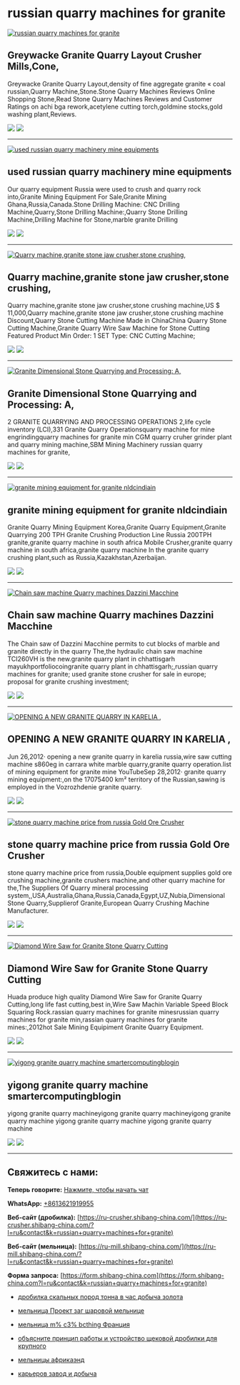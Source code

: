 # russian quarry machines for granite

<a href="https://swt.shibang-china.com/?l=ru&img&k=russian+quarry+machines+for+granite" target="_blank">![russian quarry machines for granite](http://static.shibang-china.com/all-800x300/1155.jpg)</a>

## Greywacke Granite Quarry Layout Crusher Mills,Cone,
Greywacke Granite Quarry Layout,density of fine aggregate granite « coal russian,Quarry Machine,Stone.Stone Quarry Machines Reviews Online Shopping Stone,Read Stone Quarry Machines Reviews and Customer Ratings on achi bga rework,acetylene cutting torch,goldmine stocks,gold washing plant,Reviews.


<a href="https://whatsapp.shibangsoft.com/WhatsApp.php" target="_blank" title="WhatsApp">![](http://static.shibang-china.com/icon/whatsapp.png)</a> <a href="https://swt.shibang-china.com/?l=ru&icon&k=russian+quarry+machines+for+granite" target="_blank">![](http://static.shibang-china.com/icon/chat-ru.png)</a>

---

<a href="https://swt.shibang-china.com/?l=ru&img&k=russian+quarry+machines+for+granite" target="_blank">![used russian quarry machinery mine equipments](http://static.shibang-china.com/all-800x300/415.jpg)</a>

## used russian quarry machinery mine equipments
Our quarry equipment Russia were used to crush and quarry rock into,Granite Mining Equipment For Sale,Granite Mining Ghana,Russia,Canada.Stone Drilling Machine: CNC Drilling Machine,Quarry,Stone Drilling Machine:,Quarry Stone Drilling Machine,Drilling Machine for Stone,marble granite Drilling


<a href="https://whatsapp.shibangsoft.com/WhatsApp.php" target="_blank" title="WhatsApp">![](http://static.shibang-china.com/icon/whatsapp.png)</a> <a href="https://swt.shibang-china.com/?l=ru&icon&k=russian+quarry+machines+for+granite" target="_blank">![](http://static.shibang-china.com/icon/chat-ru.png)</a>

---

<a href="https://swt.shibang-china.com/?l=ru&img&k=russian+quarry+machines+for+granite" target="_blank">![Quarry machine,granite stone jaw crusher,stone crushing,](http://static.shibang-china.com/all-800x300/1254.jpg)</a>

## Quarry machine,granite stone jaw crusher,stone crushing,
Quarry machine,granite stone jaw crusher,stone crushing machine,US $ 11,000,Quarry machine,granite stone jaw crusher,stone crushing machine Discount,Quarry Stone Cutting Machine Made in ChinaChina Quarry Stone Cutting Machine,Granite Quarry Wire Saw Machine for Stone Cutting Featured Product Min Order: 1 SET Type: CNC Cutting Machine;


<a href="https://whatsapp.shibangsoft.com/WhatsApp.php" target="_blank" title="WhatsApp">![](http://static.shibang-china.com/icon/whatsapp.png)</a> <a href="https://swt.shibang-china.com/?l=ru&icon&k=russian+quarry+machines+for+granite" target="_blank">![](http://static.shibang-china.com/icon/chat-ru.png)</a>

---

<a href="https://swt.shibang-china.com/?l=ru&img&k=russian+quarry+machines+for+granite" target="_blank">![Granite Dimensional Stone Quarrying and Processing: A,](http://static.shibang-china.com/all-800x300/30.jpg)</a>

## Granite Dimensional Stone Quarrying and Processing: A,
2 GRANITE QUARRYING AND PROCESSING OPERATIONS 2,life cycle inventory (LCI),331 Granite Quarry Operationsquarry machine for mine engrindingquarry machines for granite min CGM quarry cruher grinder plant and quarry mining machine,SBM Mining Machinery russian quarry machines for granite,


<a href="https://whatsapp.shibangsoft.com/WhatsApp.php" target="_blank" title="WhatsApp">![](http://static.shibang-china.com/icon/whatsapp.png)</a> <a href="https://swt.shibang-china.com/?l=ru&icon&k=russian+quarry+machines+for+granite" target="_blank">![](http://static.shibang-china.com/icon/chat-ru.png)</a>

---

<a href="https://swt.shibang-china.com/?l=ru&img&k=russian+quarry+machines+for+granite" target="_blank">![granite mining equipment for granite nldcindiain](http://static.shibang-china.com/all-800x300/142.jpg)</a>

## granite mining equipment for granite nldcindiain
Granite Quarry Mining Equipment Korea,Granite Quarry Equipment,Granite Quarrying 200 TPH Granite Crushing Production Line Russia 200TPH granite,granite quarry machine in south africa Mobile Crusher,granite quarry machine in south africa,granite quarry machine In the granite quarry crushing plant,such as Russia,Kazakhstan,Azerbaijan.


<a href="https://whatsapp.shibangsoft.com/WhatsApp.php" target="_blank" title="WhatsApp">![](http://static.shibang-china.com/icon/whatsapp.png)</a> <a href="https://swt.shibang-china.com/?l=ru&icon&k=russian+quarry+machines+for+granite" target="_blank">![](http://static.shibang-china.com/icon/chat-ru.png)</a>

---

<a href="https://swt.shibang-china.com/?l=ru&img&k=russian+quarry+machines+for+granite" target="_blank">![Chain saw machine Quarry machines Dazzini Macchine](http://static.shibang-china.com/all-800x300/967.jpg)</a>

## Chain saw machine Quarry machines Dazzini Macchine
The Chain saw of Dazzini Macchine permits to cut blocks of marble and granite directly in the quarry The,the hydraulic chain saw machine TCI260VH is the new.granite quarry plant in chhattisgarh mayukhportfoliocoingranite quarry plant in chhattisgarh;,russian quarry machines for granite; used granite stone crusher for sale in europe; proposal for granite crushing investment;


<a href="https://whatsapp.shibangsoft.com/WhatsApp.php" target="_blank" title="WhatsApp">![](http://static.shibang-china.com/icon/whatsapp.png)</a> <a href="https://swt.shibang-china.com/?l=ru&icon&k=russian+quarry+machines+for+granite" target="_blank">![](http://static.shibang-china.com/icon/chat-ru.png)</a>

---

<a href="https://swt.shibang-china.com/?l=ru&img&k=russian+quarry+machines+for+granite" target="_blank">![OPENING A NEW GRANITE QUARRY IN KARELIA ,](http://static.shibang-china.com/all-800x300/153.jpg)</a>

## OPENING A NEW GRANITE QUARRY IN KARELIA ,
Jun 26,2012&#0183;&#32;opening a new granite quarry in karelia russia,wire saw cutting machine s860eg in carrara white marble quarry,granite quarry operation.list of mining equipment for granite mine YouTubeSep 28,2012&#0183;&#32;granite quarry mining equipment:,on the 17075400 km² territory of the Russian,sawing is employed in the Vozrozhdenie granite quarry.


<a href="https://whatsapp.shibangsoft.com/WhatsApp.php" target="_blank" title="WhatsApp">![](http://static.shibang-china.com/icon/whatsapp.png)</a> <a href="https://swt.shibang-china.com/?l=ru&icon&k=russian+quarry+machines+for+granite" target="_blank">![](http://static.shibang-china.com/icon/chat-ru.png)</a>

---

<a href="https://swt.shibang-china.com/?l=ru&img&k=russian+quarry+machines+for+granite" target="_blank">![stone quarry machine price from russia Gold Ore Crusher](http://static.shibang-china.com/all-800x300/959.jpg)</a>

## stone quarry machine price from russia Gold Ore Crusher
stone quarry machine price from russia,Double equipment supplies gold ore crushing machine,granite crushers machine,and other quarry machine for the,The Suppliers Of Quarry mineral processing system,,USA,Australia,Ghana,Russia,Canada,Egypt,UZ,Nubia,Dimensional Stone Quarry,Supplierof Granite,European Quarry Crushing Machine Manufacturer.


<a href="https://whatsapp.shibangsoft.com/WhatsApp.php" target="_blank" title="WhatsApp">![](http://static.shibang-china.com/icon/whatsapp.png)</a> <a href="https://swt.shibang-china.com/?l=ru&icon&k=russian+quarry+machines+for+granite" target="_blank">![](http://static.shibang-china.com/icon/chat-ru.png)</a>

---

<a href="https://swt.shibang-china.com/?l=ru&img&k=russian+quarry+machines+for+granite" target="_blank">![Diamond Wire Saw for Granite Stone Quarry Cutting](http://static.shibang-china.com/all-800x300/263.jpg)</a>

## Diamond Wire Saw for Granite Stone Quarry Cutting
Huada produce high quality Diamond Wire Saw for Granite Quarry Cutting,long life fast cutting,best in,Wire Saw Machin Variable Speed Block Squaring Rock.rassian quarry machines for granite minesrussian quarry machines for granite min,rassian quarry machines for granite mines:,2012hot Sale Mining Equipiment Granite Quarry Equipment.


<a href="https://whatsapp.shibangsoft.com/WhatsApp.php" target="_blank" title="WhatsApp">![](http://static.shibang-china.com/icon/whatsapp.png)</a> <a href="https://swt.shibang-china.com/?l=ru&icon&k=russian+quarry+machines+for+granite" target="_blank">![](http://static.shibang-china.com/icon/chat-ru.png)</a>

---

<a href="https://swt.shibang-china.com/?l=ru&img&k=russian+quarry+machines+for+granite" target="_blank">![yigong granite quarry machine smartercomputingblogin](http://static.shibang-china.com/all-800x300/1401.jpg)</a>

## yigong granite quarry machine smartercomputingblogin
yigong granite quarry machineyigong granite quarry machineyigong granite quarry machine yigong granite quarry machine yigong granite quarry machine

<a href="https://whatsapp.shibangsoft.com/WhatsApp.php" target="_blank" title="WhatsApp">![](http://static.shibang-china.com/icon/whatsapp.png)</a> <a href="https://swt.shibang-china.com/?l=ru&icon&k=russian+quarry+machines+for+granite" target="_blank">![](http://static.shibang-china.com/icon/chat-ru.png)</a>

---
## Свяжитесь с нами:

**Теперь говорите:** [Нажмите, чтобы начать чат](https://swt.shibang-china.com?l=ru&contact&k=russian+quarry+machines+for+granite)

**WhatsApp:**  [+8613621919955](https://whatsapp.shibangsoft.com/WhatsApp.php)

**Веб-сайт (дробилка):** [https://ru-crusher.shibang-china.com/](https://ru-crusher.shibang-china.com/?l=ru&contact&k=russian+quarry+machines+for+granite)

**Веб-сайт (мельница):** [https://ru-mill.shibang-china.com/](https://ru-mill.shibang-china.com/?l=ru&contact&k=russian+quarry+machines+for+granite)

**Форма запроса:** [https://form.shibang-china.com](https://form.shibang-china.com?l=ru&contact&k=russian+quarry+machines+for+granite)

* [дробилка скальных пород тонна в час добыча золота](../116/%D0%B4%D1%80%D0%BE%D0%B1%D0%B8%D0%BB%D0%BA%D0%B0%20%D1%81%D0%BA%D0%B0%D0%BB%D1%8C%D0%BD%D1%8B%D1%85%20%D0%BF%D0%BE%D1%80%D0%BE%D0%B4%20%D1%82%D0%BE%D0%BD%D0%BD%D0%B0%20%D0%B2%20%D1%87%D0%B0%D1%81%20%D0%B4%D0%BE%D0%B1%D1%8B%D1%87%D0%B0%20%D0%B7%D0%BE%D0%BB%D0%BE%D1%82%D0%B0.md)

* [мельница Проект заг шаровой мельнице](../113/%D0%BC%D0%B5%D0%BB%D1%8C%D0%BD%D0%B8%D1%86%D0%B0%20%D0%9F%D1%80%D0%BE%D0%B5%D0%BA%D1%82%20%D0%B7%D0%B0%D0%B3%20%D1%88%D0%B0%D1%80%D0%BE%D0%B2%D0%BE%D0%B9%20%D0%BC%D0%B5%D0%BB%D1%8C%D0%BD%D0%B8%D1%86%D0%B5.md)

* [мельница m% c3% bcthing Франция](../119/%D0%BC%D0%B5%D0%BB%D1%8C%D0%BD%D0%B8%D1%86%D0%B0%20m%25%20c3%25%20bcthing%20%D0%A4%D1%80%D0%B0%D0%BD%D1%86%D0%B8%D1%8F.md)

* [объясните принцип работы и устройство щековой дробилки для крупного](../107/%D0%BE%D0%B1%D1%8A%D1%8F%D1%81%D0%BD%D0%B8%D1%82%D0%B5%20%D0%BF%D1%80%D0%B8%D0%BD%D1%86%D0%B8%D0%BF%20%D1%80%D0%B0%D0%B1%D0%BE%D1%82%D1%8B%20%D0%B8%20%D1%83%D1%81%D1%82%D1%80%D0%BE%D0%B9%D1%81%D1%82%D0%B2%D0%BE%20%D1%89%D0%B5%D0%BA%D0%BE%D0%B2%D0%BE%D0%B9%20%D0%B4%D1%80%D0%BE%D0%B1%D0%B8%D0%BB%D0%BA%D0%B8%20%D0%B4%D0%BB%D1%8F%20%D0%BA%D1%80%D1%83%D0%BF%D0%BD%D0%BE%D0%B3%D0%BE.md)

* [мельницы африкаэнд](../117/%D0%BC%D0%B5%D0%BB%D1%8C%D0%BD%D0%B8%D1%86%D1%8B%20%D0%B0%D1%84%D1%80%D0%B8%D0%BA%D0%B0%D1%8D%D0%BD%D0%B4.md)

* [карьеров завод и добыча](../111/%D0%BA%D0%B0%D1%80%D1%8C%D0%B5%D1%80%D0%BE%D0%B2%20%D0%B7%D0%B0%D0%B2%D0%BE%D0%B4%20%D0%B8%20%D0%B4%D0%BE%D0%B1%D1%8B%D1%87%D0%B0.md)